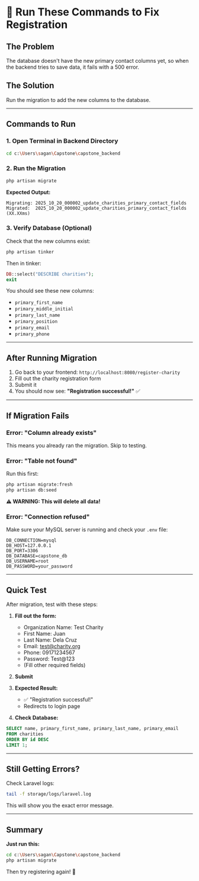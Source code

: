 # 🚀 Run These Commands to Fix Registration

## The Problem
The database doesn't have the new primary contact columns yet, so when the backend tries to save data, it fails with a 500 error.

## The Solution
Run the migration to add the new columns to the database.

---

## Commands to Run

### 1. Open Terminal in Backend Directory
```bash
cd c:\Users\sagan\Capstone\capstone_backend
```

### 2. Run the Migration
```bash
php artisan migrate
```

**Expected Output:**
```
Migrating: 2025_10_20_000002_update_charities_primary_contact_fields
Migrated:  2025_10_20_000002_update_charities_primary_contact_fields (XX.XXms)
```

### 3. Verify Database (Optional)
Check that the new columns exist:
```bash
php artisan tinker
```

Then in tinker:
```php
DB::select("DESCRIBE charities");
exit
```

You should see these new columns:
- `primary_first_name`
- `primary_middle_initial`
- `primary_last_name`
- `primary_position`
- `primary_email`
- `primary_phone`

---

## After Running Migration

1. Go back to your frontend: `http://localhost:8080/register-charity`
2. Fill out the charity registration form
3. Submit it
4. You should now see: **"Registration successful!"** ✅

---

## If Migration Fails

### Error: "Column already exists"
This means you already ran the migration. Skip to testing.

### Error: "Table not found"
Run this first:
```bash
php artisan migrate:fresh
php artisan db:seed
```
**⚠️ WARNING: This will delete all data!**

### Error: "Connection refused"
Make sure your MySQL server is running and check your `.env` file:
```
DB_CONNECTION=mysql
DB_HOST=127.0.0.1
DB_PORT=3306
DB_DATABASE=capstone_db
DB_USERNAME=root
DB_PASSWORD=your_password
```

---

## Quick Test

After migration, test with these steps:

1. **Fill out the form:**
   - Organization Name: Test Charity
   - First Name: Juan
   - Last Name: Dela Cruz
   - Email: test@charity.org
   - Phone: 09171234567
   - Password: Test@123
   - (Fill other required fields)

2. **Submit**

3. **Expected Result:**
   - ✅ "Registration successful!"
   - Redirects to login page

4. **Check Database:**
```sql
SELECT name, primary_first_name, primary_last_name, primary_email 
FROM charities 
ORDER BY id DESC 
LIMIT 1;
```

---

## Still Getting Errors?

Check Laravel logs:
```bash
tail -f storage/logs/laravel.log
```

This will show you the exact error message.

---

## Summary

**Just run this:**
```bash
cd c:\Users\sagan\Capstone\capstone_backend
php artisan migrate
```

Then try registering again! 🎉
